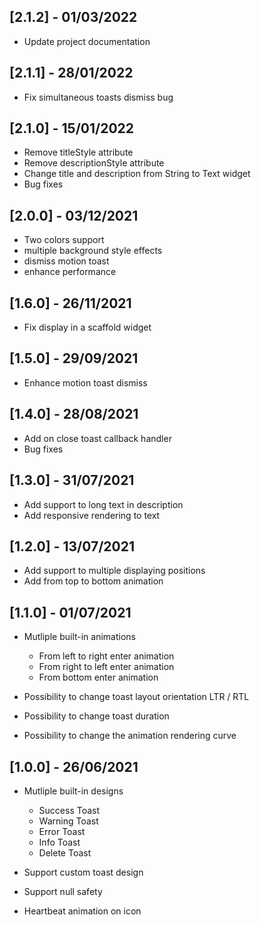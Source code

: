 ## [2.1.2] - 01/03/2022

* Update project documentation

## [2.1.1] - 28/01/2022

* Fix simultaneous toasts dismiss bug

## [2.1.0] - 15/01/2022

* Remove titleStyle attribute
* Remove descriptionStyle attribute
* Change title and description from String to Text widget
* Bug fixes

## [2.0.0] - 03/12/2021

* Two colors support
* multiple background style effects
* dismiss motion toast
* enhance performance

## [1.6.0] - 26/11/2021

* Fix display in a scaffold widget

## [1.5.0] - 29/09/2021

* Enhance motion toast dismiss

## [1.4.0] - 28/08/2021

* Add on close toast callback handler
* Bug fixes

## [1.3.0] - 31/07/2021

* Add support to long text in description
* Add responsive rendering to text

## [1.2.0] - 13/07/2021

* Add support to multiple displaying positions
* Add from top to bottom animation

## [1.1.0] - 01/07/2021

* Mutliple built-in animations
  * From left to right enter animation
  * From right to left enter animation
  * From bottom enter animation

* Possibility to change toast layout orientation LTR / RTL
* Possibility to change toast duration
* Possibility to change the animation rendering curve

## [1.0.0] - 26/06/2021

* Mutliple built-in designs
  * Success Toast
  * Warning Toast
  * Error Toast
  * Info Toast
  * Delete Toast

* Support custom toast design
* Support null safety
* Heartbeat animation on icon

